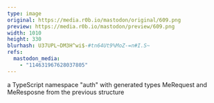 ```yaml
---
type: image
original: https://media.r0b.io/mastodon/original/609.png
preview: https://media.r0b.io/mastodon/preview/609.png
width: 1010
height: 330
blurhash: U37UPL~DM3H^wi$-#tn64Ut9%MoZ-=n#I.S~
refs:
  mastodon_media:
    - "114631967628037805"
---
```


a TypeScript namespace "auth" with generated types MeRequest and MeResposne from the previous structure
